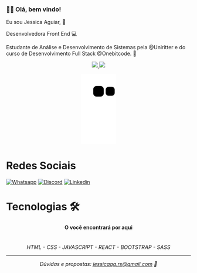 ### 👧🏾 Olá, bem vindo!

Eu sou Jessica Aguiar, 🤩

Desenvolvedora Front End 💻

Estudante de Análise e Desenvolvimento de Sistemas pela @Uniritter e do curso de Desenvolvimento Full Stack @Onebitcode. 📗

<div align = "center">
  <a href="https://github.com/jessicaagrs">
  <img height="180em" src="https://github-readme-stats.vercel.app/api?username=jessicaagrs&show_icons=true&theme=dracula&include_all_commits=true&count_private=true"/>
  <img height="180em" src="https://github-readme-stats.vercel.app/api/top-langs/?username=jessicaagrs&layout=compact&langs_count=7&theme=dracula"/>
</div>


<div align = "center">
   <p dir="auto"><a target="_blank" rel="noopener noreferrer" href="https://github.com/jessicaagrs/jessicaagrs/blob/output/github-contribution-grid-snake.svg"><img      src="https://github.com/rafaballerini/rafaballerini/raw/output/github-contribution-grid-snake.svg" alt="Snake animation" style="max-width: 100%;"></a></p>
 </div>
  
  # Redes Sociais
  
  [![Whatsapp](https://img.shields.io/badge/WhatsApp-25D366?style=for-the-badge&logo=whatsapp&logoColor=white)](https://api.whatsapp.com/send?phone=555194252048)
  [![Discord](https://img.shields.io/badge/Discord-7289DA?style=for-the-badge&logo=discord&logoColor=white)](https://discord.com/channels/@JessicaAguiar#1868)
  [![Linkedin](https://img.shields.io/badge/LinkedIn-0077B5?style=for-the-badge&logo=linkedin&logoColor=white)](https://www.linkedin.com/in/jessicaag-rs/)
 
  
  # Tecnologias 🛠️
  
  <h4 align="center" dir="auto">
      O você encontrará por aqui
    <div align="center" dir="auto"><br>
      <h6 dir="auto">
          HTML - CSS - JAVASCRIPT - REACT - BOOTSTRAP - SASS

  
 ----------------------------------------------------
  Dúvidas e propostas: jessicaag.rs@gmail.com 📧

 
